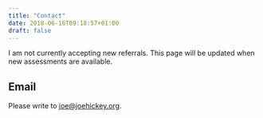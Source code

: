 ```yaml
---
title: "Contact"
date: 2018-06-16T09:18:57+01:00
draft: false
---
```

I am not currently accepting new referrals. This page will be updated when new assessments are available.

## Email
Please write to joe@joehickey.org.
